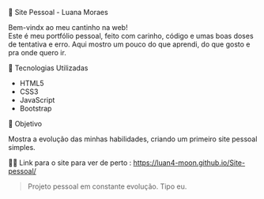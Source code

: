 🌙 Site Pessoal - Luana Moraes

Bem-vindx ao meu cantinho na web!  
Este é meu portfólio pessoal, feito com carinho, código e umas boas doses de tentativa e erro.
Aqui mostro um pouco do que aprendi, do que gosto e pra onde quero ir.

 🚀 Tecnologias Utilizadas

 - HTML5
 - CSS3
 - JavaScript
 - Bootstrap

 🎯 Objetivo

Mostra a evolução das minhas habilidades, criando um primeiro site pessoal simples.

🔗👀 Link para o site para ver de perto : https://luan4-moon.github.io/Site-pessoal/

> Projeto pessoal em constante evolução. Tipo eu.
